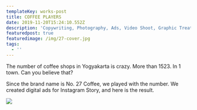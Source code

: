 ```yaml
---
templateKey: works-post
title: COFFEE PLAYERS
date: 2019-11-20T15:24:10.552Z
description: 'Copywriting, Photography, Ads, Video Shoot, Graphic Treatment, Brand Content.'
featuredpost: true
featuredimage: /img/27-cover.jpg
tags:
  - ''
---
```

The number of coffee shops in Yogyakarta is crazy. More than 1523. In 1 town. Can you believe that? 

Since the brand name is No. 27 Coffee, we played with the number. We created digital ads for Instagram Story, and here is the result. 

![](/img/27.jpg)
